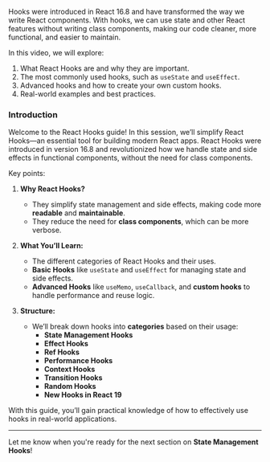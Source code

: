 

Hooks were introduced in React 16.8 and have transformed the way we write React components. With hooks, we can use state and other React features without writing class components, making our code cleaner, more functional, and easier to maintain.

In this video, we will explore:
1. What React Hooks are and why they are important.
2. The most commonly used hooks, such as `useState` and `useEffect`.
3. Advanced hooks and how to create your own custom hooks.
4. Real-world examples and best practices.



### **Introduction**

Welcome to the React Hooks guide! In this session, we’ll simplify React Hooks—an essential tool for building modern React apps. React Hooks were introduced in version 16.8 and revolutionized how we handle state and side effects in functional components, without the need for class components.

Key points:
1. **Why React Hooks?**  
   - They simplify state management and side effects, making code more **readable** and **maintainable**.
   - They reduce the need for **class components**, which can be more verbose.
   
2. **What You’ll Learn:**
   - The different categories of React Hooks and their uses.
   - **Basic Hooks** like `useState` and `useEffect` for managing state and side effects.
   - **Advanced Hooks** like `useMemo`, `useCallback`, and **custom hooks** to handle performance and reuse logic.
   
3. **Structure:**
   - We’ll break down hooks into **categories** based on their usage:
     - **State Management Hooks**
     - **Effect Hooks**
     - **Ref Hooks**
     - **Performance Hooks**
     - **Context Hooks**
     - **Transition Hooks**
     - **Random Hooks**
     - **New Hooks in React 19**

With this guide, you’ll gain practical knowledge of how to effectively use hooks in real-world applications.

---

Let me know when you're ready for the next section on **State Management Hooks**!